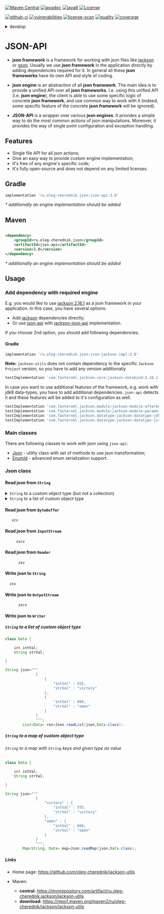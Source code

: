 [![Maven Central](https://maven-badges.herokuapp.com/maven-central/ru.oleg-cherednik.json/json-api/badge.svg)](https://maven-badges.herokuapp.com/maven-central/ru.oleg-cherednik.json/json-api)
[![javadoc](https://javadoc.io/badge2/ru.oleg-cherednik.json/json-api/javadoc.svg)](https://javadoc.io/doc/ru.oleg-cherednik.json/json-api)
[![java8](https://badgen.net/badge/java/8+/blue)](https://badgen.net/)
[![License](https://img.shields.io/badge/License-Apache%202.0-blue.svg)](http://www.apache.org/licenses/LICENSE-2.0.txt)

[![github-ci](https://github.com/oleg-cherednik/json-api/actions/workflows/github-ci.yml/badge.svg?branch=master&event=push)](https://github.com/oleg-cherednik/json-api/actions)
[![vulnerabilities](https://snyk.io/test/github/oleg-cherednik/json-api/badge.svg?targetFile=build.gradle)](https://snyk.io/test/github/oleg-cherednik/json-api?targetFile=build.gradle)
[![license-scan](https://app.fossa.com/api/projects/git%2Bgithub.com%2Foleg-cherednik%2Fjson-api.svg?type=shield)](https://app.fossa.com/projects/git%2Bgithub.com%2Foleg-cherednik%2Fjson-api?ref=badge_shield)
[![quality](https://app.codacy.com/project/badge/Grade/7645235119a749c79dd1bfb22b78dc34?branch=master)](https://app.codacy.com/gh/oleg-cherednik/json-api/dashboard?branch=master)
[![coverage](https://app.codacy.com/project/badge/Coverage/7645235119a749c79dd1bfb22b78dc34?branch=master)](https://app.codacy.com/gh/oleg-cherednik/json-api/coverage/dashboard?branch=master)

<details><summary>develop</summary>
<p>

[![github-ci](https://github.com/oleg-cherednik/json-api/actions/workflows/github-ci.yml/badge.svg?branch=develop&event=push)](https://github.com/oleg-cherednik/json-api/actions)
[![quality](https://app.codacy.com/project/badge/Grade/7645235119a749c79dd1bfb22b78dc34?branch=develop)](https://app.codacy.com/gh/oleg-cherednik/json-api/dashboard?branch=develop)
[![coverage](https://app.codacy.com/project/badge/Coverage/7645235119a749c79dd1bfb22b78dc34?branch=develop)](https://app.codacy.com/gh/oleg-cherednik/json-api/coverage/dashboard?branch=develop)

</p>
</details>

# JSON-API

*   __json framework__ is a framework for working with json files like
    [jackson](https://github.com/FasterXML/jackson) or
    [gson](https://github.com/google/gson). Usually we use __json framework__
    in the application directly by adding dependencies required for it. In
    general all these __json frameworks__ have its own API and style of coding.

*   __json engine__ is an abstraction of all __json framework__. The main
    idea is to provide a unified API over all __json frameworks__. I.e. using
    this unified API (i.e. __json engine__), the client is able to use some
    specific logic of concrete __json framework__, and use common way to work
    with it (indeed, some specific feature of the concrete __json framework__
    will be ignored).

*   __JSON-API__ is a wrapper over various __json engines__. It provides a
    simple way to do the most common actions of json manipulations. Moreover, it
    provides the way of single point configuration and exception handling.

## Features

*   Single file API for all json actions;
*   Give an easy way to provide custom engine implementation;
*   It's free of any engine's specific code;
*   It's fully open-source and does not depend on any limited licenses.

## Gradle

```groovy
implementation 'ru.oleg-cherednik.json:json-api:3.0'
```

_* additionally an engine implementation should be added_

## Maven

```xml

<dependency>
    <groupId>ru.oleg-cherednik.json</groupId>
    <artifactId>json-api</artifactId>
    <version>3.0</version>
</dependency>
```

_* additionally an engine implementation should be added_

## Usage

### Add dependency with required engine

E.g. you would like to use [jackson 2.16.1](https://github.com/FasterXML/jackson)
as a json framework in your application. In this case, you have several options:

*   Add [jackson](https://github.com/FasterXML/jackson) dependencies directly;
*   Or use [json-api](https://github.com/oleg-cherednik/json-api) with
    [jackson-json-api](https://github.com/oleg-cherednik/json-jackson-impl)
    implementation.

If you choose 2nd option, you should add following dependencies.

#### Gradle

```groovy
implementation 'ru.oleg-cherednik.json:json-jackson-impl:3.0'
```

__Note:__ `jackson-utils` does not contain dependency to the specific
`Jackson Project` version, so you have to add any version additionally

```groovy
testImplementation 'com.fasterxml.jackson.core:jackson-databind:2.16.1'
```

In case you want to use additional features of the framework, e.g. work with
jdk8 data-types, you have to add additional dependencies. `json-api` detects it
and these features will be added to it's configuration as well.

```groovy
testImplementation 'com.fasterxml.jackson.module:jackson-module-afterburner:2.16.1'
testImplementation 'com.fasterxml.jackson.module:jackson-module-parameter-names:2.16.1'
testImplementation 'com.fasterxml.jackson.datatype:jackson-datatype-jdk8:2.16.1'
testImplementation 'com.fasterxml.jackson.datatype:jackson-datatype-jsr310:2.16.1'
```

### Main classes

There are following classes to work with json using `json-api`:

*   [Json](#json-class) - utility class with set of methods to use json transformation;
*   [EnumId](#work-with-enum) - advanced enum serialization support.

### Json class

#### Read json from `String`

<details><summary><code>String</code> to a custom object type (but not a collection)</summary>
<p>

```java
class Data {

    int intVal;
    String strVal;

    public static void demo() {
        String json = """
                 {
                    "intVal" : 666,
                    "strVal" : "omen"
                 }
                """;
        Data data = Json.readValue(json, Data.class);
    }

}
```

</p>
</details>

<details><summary><code>String</code> to a list of custom object type</summary>
<p>

```java
class Data {

    int intVal;
    String strVal;

    public static void demo() {
        String json = """
                [
                    {
                        "intVal" : 555,
                        "strVal" : "victory"
                    },
                    {
                        "intVal" : 666,
                        "strVal" : "omen"
                    }
                ]
                """;
        List<Data> res = Json.readList(json, Data.class);
    }

}

```

</p>
</details>

#### Read json from `ByteBuffer`

       xcv

#### Read json from `InputStream`

         zxcv

#### Read json from `Reader`

          zxv

#### Write json to `String`

      zxv

#### Write json to `OutputStream`

          zxcv

#### Write json to `Writer`

##### `String` to a list of custom object type

```java
class Data {

    int intVal;
    String strVal;

}
```

```java
String json="""
              [
                  {
                      "intVal" : 555,
                      "strVal" : "victory"
                  },
                  {
                      "intVal" : 666,
                      "strVal" : "omen"
                  }
              ]
              """;
        List<Data> res=Json.readList(json,Data.class);
```

##### `String` to a map of custom object type

###### `String` to a map with `String` keys and given type as value

```java
class Data {

    int intVal;
    String strVal;

}
```

```java
String json="""
              {
                  "victory" : {
                      "intVal" : 555,
                      "strVal" : "victory"
                  },
                  "omen" : {
                      "intVal" : 666,
                      "strVal" : "omen"
                  }
              }
              """;
        Map<String, Data> map=Json.readMap(json,Data.class);
```

##### Links

*   Home page: https://github.com/oleg-cherednik/jackson-utils

*   Maven:
    *   __central:__ https://mvnrepository.com/artifact/ru.oleg-cherednik.jackson/jackson-utils
    *   __download:__ https://repo1.maven.org/maven2/ru/oleg-cherednik/jackson/jackson-utils
